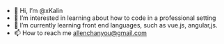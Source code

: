- 👋 Hi, I’m @xKalin
- 👀 I’m interested in learning about how to code in a professional setting
- 🌱 I’m currently learning front end languages, such as vue.js, angular,js.
- 📫 How to reach me allenchanyou@gmail.com

